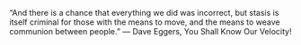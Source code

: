 “And there is a chance that everything we did was incorrect, but stasis is itself criminal for those with the means to move, and the means to weave communion between people.”
― Dave Eggers, You Shall Know Our Velocity!
